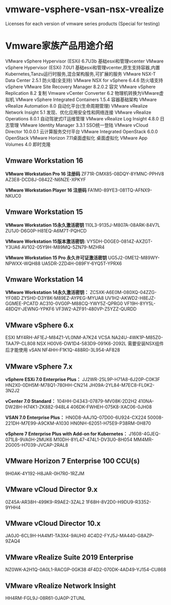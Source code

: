 # vmware-vsphere-vsan-nsx-vrealize
Licenses for each version of vmware series products (Special for testing)

# Vmware家族产品用途介绍

VMware vSphere Hypervisor (ESXi) 6.7U3b 基础esxi和管理vcenter
VMware vSphere Hypervisor (ESXi) 7.0U1 基础esxi和管理vcenter,原生支持容器,内置 Kubernetes,Tanzu运行时服务,混合架构服务,可扩展的服务
VMware NSX-T Data Center 2.5.1 防火墙(全支持)
VMware NSX for vSphere 6.4.6 防火墙支持vSphere
VMware Site Recovery Manager 8.2.0.2 容灾
VMware vSphere Replication 8.2 复制
Vmware vCenter Converter 6.2 物理机转换为VMware虚拟机
VMware vSphere Integrated Containers 1.5.4 容器基础架构
VMware vRealize Automation 8.0 自动化平台(生命周期管理)
VMware vRealize Network Insight 5.1 发现、优化应用安全性和网络连接
VMware vRealize Operations 8.0.1 自动驾驶式IT运维管理
VMware vRealize Log Insight 4.8.0 日志管理
VMware Identity Manager 3.3.1 SSO统一登陆
VMware vCloud Director 10.0.0.1 云计算服务交付平台
VMware Integrated OpenStack 6.0.0 OpenStack
VMware Horizon 7.11桌面虚拟化 桌面虚拟化
VMware App Volumes 4.0 即时克隆

## Vmware Workstation 16

**VMware Workstation Pro 16 注册码**
ZF71R-DMX85-08DQY-8YMNC-PPHV8
AZ3E8-DCD8J-0842Z-N6NZE-XPKYF

**VMware Workstation Player 16 注册码**
FA1M0-89YE3-081TQ-AFNX9-NKUC0

## Vmware Workstation 15

**VMware Workstation 15永久激活密钥**
110L3-9135J-M807A-08ARK-84V7L
ZU1J0-D6G0P-H81EQ-A6M7T-PQHCD

**VMware Workstation 15版本激活密钥:**
VY5DH-D0GE0-0814Z-AXZGT-Y3UA6
AV102-05Y9H-M89MQ-5ZN79-MZHR4

**VMware Workstation 15 Pro 永久许可证激活密钥**
UG5J2-0ME12-M89WY-NPWXX-WQH88
UA5DR-2ZD4H-089FY-6YQ5T-YPRX6

## Vmware Workstation 14

**VMware Workstation 14永久激活密钥：**
ZC5XK-A6E0M-080XQ-04ZZG-YF08D
ZY5H0-D3Y8K-M89EZ-AYPEG-MYUA8
UV1H2-AKWD2-H8EJZ-GGMEE-PCATD
AC310-0VG0P-M88CQ-YWY5Z-QPRG0
VF19H-8YY5L-48DQY-JEWNG-YPKF6
VF3W2-AZF91-480VP-Z5YZZ-QURDD

## VMware vSphere 6.x

ESXI MY4RH-AF1EJ-M84Z1-VL0NM-A7K24
VCSA NA24U-4WK1P-M85Z0-TAA7P-CL808
NSX H00V6-DW1D4-583D9-091K6-2092L 需要安装NSX组件后才能使用
vSAN NF4HH-F1K1Q-488R0-3L954-AF828

## VMware vSphere 7.x

**vSphere ESXi 7.0 Enterprise Plus：**
JJ2WR-25L9P-H71A8-6J20P-C0K3F
HN2X0-0DH5M-M78Q1-780HH-CN214
JH09A-2YL84-M7EC8-FL0K2-3N2J2

**vCenter 7.0 Standard：**
104HH-D4343-07879-MV08K-2D2H2
410NA-DW28H-H74K1-ZK882-948L4
406DK-FWHEH-075K8-XAC06-0JH08

**VSAN 7.0 Enterprise Plus：**
HN0D8-AAJ1Q-07D00-6U924-CX224
50008-221DH-M7E99-A9CKM-A1030
HN0NH-62051-H75E9-P38RM-0H870

**vSphere 7 Enterprise Plus with Add-on for Kubernetes：**
J1608-4GJEQ-071L8-9VA0H-2MUK6
M10DH-8YL47-474L1-DV3U0-8H054
MM4MR-2G005-H7039-JVCAP-2RAL8

## VMware Horizon 7 Enterprise 100 CCU(s)

9H0AK-4Y192-H8JAR-0H7R0-1RZJM

## VMware vCloud Director 9.x

0Z45A-AR38H-499K9-R9AE2-3ZAL2
1F68H-8V2D0-H9DU9-R3352-9YHH4

## VMware vCloud Director 10.x

JA0J0-6CL9H-HA4M1-TA3X4-9AUH0
4C4D2-FYJ5J-MA440-G8AZP-9ZAQ4

## VMware vRealize Suite 2019 Enterprise

NZ0WK-A2H1Q-0A0L1-RACGP-0GK38
4F4D2-070DK-4AD49-YJ154-CU868

## VMware vRealize Network Insight

HH4RM-FGL9J-08R61-0JA0P-2TUNL
